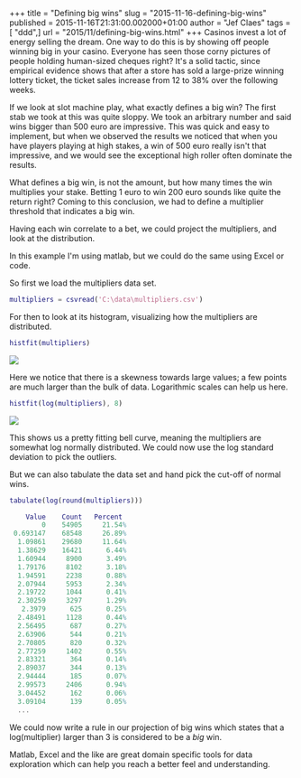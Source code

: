 +++
title = "Defining big wins"
slug = "2015-11-16-defining-big-wins"
published = 2015-11-16T21:31:00.002000+01:00
author = "Jef Claes"
tags = [ "ddd",]
url = "2015/11/defining-big-wins.html"
+++
Casinos invest a lot of energy selling the dream. One way to do this is
by showing off people winning big in your casino. Everyone has seen
those corny pictures of people holding human-sized cheques right? It's a
solid tactic, since empirical evidence shows that after a store has sold
a large-prize winning lottery ticket, the ticket sales increase from 12
to 38% over the following weeks.  
  
If we look at slot machine play, what exactly defines a big win? The
first stab we took at this was quite sloppy. We took an arbitrary number
and said wins bigger than 500 euro are impressive. This was quick and
easy to implement, but when we observed the results we noticed that when
you have players playing at high stakes, a win of 500 euro really isn't
that impressive, and we would see the exceptional high roller often
dominate the results.  
  
What defines a big win, is not the amount, but how many times the win
multiplies your stake. Betting 1 euro to win 200 euro sounds like quite
the return right? Coming to this conclusion, we had to define a
multiplier threshold that indicates a big win.  
  
Having each win correlate to a bet, we could project the multipliers,
and look at the distribution.  
  
In this example I'm using matlab, but we could do the same using Excel
or code.  
  
So first we load the multipliers data set.

```matlab
multipliers = csvread('C:\data\multipliers.csv')
```

For then to look at its histogram, visualizing how the multipliers are
distributed.  

```matlab
histfit(multipliers)
```

[![](/post/images/thumbnails/2015-11-16-defining-big-wins-hist1.PNG)](/post/images/2015-11-16-defining-big-wins-hist1.PNG)

Here we notice that there is a skewness towards large values; a few
points are much larger than the bulk of data. Logarithmic scales can
help us here.  
  
```matlab
histfit(log(multipliers), 8)
```
  
[![](/post/images/thumbnails/2015-11-16-defining-big-wins-hist2.PNG)](/post/images/2015-11-16-defining-big-wins-hist2.PNG)

This shows us a pretty fitting bell curve, meaning the multipliers are
somewhat log normally distributed. We could now use the log standard
deviation to pick the outliers.  
  
But we can also tabulate the data set and hand pick the cut-off of
normal wins.  

```matlab
tabulate(log(round(multipliers)))

    Value    Count   Percent
        0    54905     21.54%
 0.693147    68548     26.89%
  1.09861    29680     11.64%
  1.38629    16421      6.44%
  1.60944     8900      3.49%
  1.79176     8102      3.18%
  1.94591     2238      0.88%
  2.07944     5953      2.34%
  2.19722     1044      0.41%
  2.30259     3297      1.29%
   2.3979      625      0.25%
  2.48491     1128      0.44%
  2.56495      687      0.27%
  2.63906      544      0.21%
  2.70805      820      0.32%
  2.77259     1402      0.55%
  2.83321      364      0.14%
  2.89037      344      0.13%
  2.94444      185      0.07%
  2.99573     2406      0.94%
  3.04452      162      0.06%
  3.09104      139      0.05%
  ...
```

We could now write a rule in our projection of big wins which states
that a log(multiplier) larger than 3 is considered to be a *big* win.  
  
Matlab, Excel and the like are great domain specific tools for data
exploration which can help you reach a better feel and understanding.
